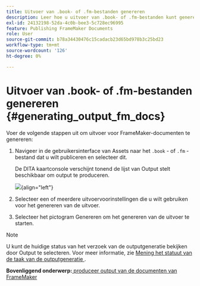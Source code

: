 ```yaml
---
title: Uitvoer van .book- of .fm-bestanden genereren
description: Leer hoe u uitvoer van .book- of .fm-bestanden kunt genereren in AEM Guides.
exl-id: 24132198-52da-4c0b-bee3-5c728ec96995
feature: Publishing FrameMaker Documents
role: User
source-git-commit: b78a34430476c15cadacb23d65bd978b3c25bd23
workflow-type: tm+mt
source-wordcount: '126'
ht-degree: 0%

---
```


# Uitvoer van .book- of .fm-bestanden genereren {#generating_output_fm_docs}

Voer de volgende stappen uit om uitvoer voor FrameMaker-documenten te genereren:

1. Navigeer in de gebruikersinterface van Assets naar het `.book` - of `.fm` -bestand dat u wilt publiceren en selecteer dit.

   De DITA kaartconsole verschijnt tonend de lijst van Output stelt beschikbaar om output te produceren.

   ![](images/publish-fm-doc.png){align="left"}

1. Selecteer een of meerdere uitvoervoorinstellingen die u wilt gebruiken voor het genereren van de uitvoer.

1. Selecteer het pictogram Genereren om het genereren van de uitvoer te starten.


>[!NOTE]
>
> U kunt de huidige status van het verzoek van de outputgeneratie bekijken door Output te selecteren. Voor meer informatie, zie [ Mening het statuut van de taak van de outputgeneratie ](fm-output-view-status.md).

**Bovenliggend onderwerp:**[ produceer output van de documenten van FrameMaker ](fm-output-generatation.md)
